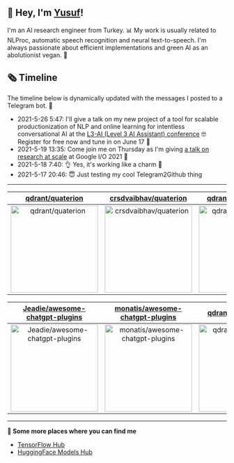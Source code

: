 ## 👋 Hey, I'm [Yusuf](https://www.linkedin.com/in/yusuf-sar%C4%B1g%C3%B6z-4bb826ba/)!

I'm an AI research engineer from Turkey. 📊 My work is usually related to NLProc, automatic speech recognition and neural text-to-speech. I'm always passionate about efficient implementations and green AI as an abolutionist vegan. 🌱
## 🗞️ Timeline
The timeline below is dynamically updated with the messages I posted to a Telegram bot. 🤖
- 2021-5-26 5:47: I'll give a talk on my new project of a tool for scalable productionization of NLP and online learning for intentless conversational AI at the [L3-AI (Level 3 AI Assistant) conference](https://l3-ai.dev) 🤓 Register for free now and tune in on June 17 🤙
- 2021-5-19 13:35: Come join me on Thursday as I'm giving [a talk on research at scale](https://gdg.community.dev/events/details/google-io-community-lounge-meetups-presents-machine-learning-developers-meetup-emeaapac/) at Google I/O 2021 🎉
- 2021-5-18 7:40: 👌 Yes, it's working like a charm 🥳
- 2021-5-17 20:46: 😇 Just testing my cool Telegram2Github thing

---

| [qdrant/quaterion](https://github.com/qdrant/quaterion) | [crsdvaibhav/quaterion](https://github.com/crsdvaibhav/quaterion) | [qdrant/landing_page](https://github.com/qdrant/landing_page) |
| :-: | :-: | :-: |
| <a href="https://github.com/qdrant/quaterion"><img src="https://github.com/monatis/monatis/raw/main/DISPLAY.jpg" alt="qdrant/quaterion" title="qdrant/quaterion" width="200" height="200"></a> | <a href="https://github.com/crsdvaibhav/quaterion"><img src="https://github.com/monatis/monatis/raw/main/DISPLAY.jpg" alt="crsdvaibhav/quaterion" title="crsdvaibhav/quaterion" width="200" height="200"></a> | <a href="https://github.com/qdrant/landing_page"><img src="https://github.com/monatis/monatis/raw/main/DISPLAY.jpg" alt="qdrant/landing_page" title="qdrant/landing_page" width="200" height="200"></a> |

| [Jeadie/awesome-chatgpt-plugins](https://github.com/Jeadie/awesome-chatgpt-plugins) | [monatis/awesome-chatgpt-plugins](https://github.com/monatis/awesome-chatgpt-plugins) | [qdrant/qdrant_client](https://github.com/qdrant/qdrant_client) |
| :-: | :-: | :-: |
| <a href="https://github.com/Jeadie/awesome-chatgpt-plugins"><img src="https://github.com/monatis/monatis/raw/main/DISPLAY.jpg" alt="Jeadie/awesome-chatgpt-plugins" title="Jeadie/awesome-chatgpt-plugins" width="200" height="200"></a> | <a href="https://github.com/monatis/awesome-chatgpt-plugins"><img src="https://github.com/monatis/monatis/raw/main/DISPLAY.jpg" alt="monatis/awesome-chatgpt-plugins" title="monatis/awesome-chatgpt-plugins" width="200" height="200"></a> | <a href="https://github.com/qdrant/qdrant_client"><img src="https://github.com/monatis/monatis/raw/main/DISPLAY.jpg" alt="qdrant/qdrant_client" title="qdrant/qdrant_client" width="200" height="200"></a> |



---

**🤙 Some more places where you can find me**
- [TensorFlow Hub](https://tfhub.dev/monatis)
- [HuggingFace Models Hub](https://huggingface.co/mys)